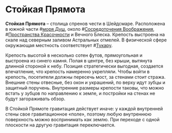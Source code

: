 # Стойкая Прямота

**Стойкая Прямота** – столица спренов чести в Шейдсмаре. Расположена в южной части #[моря Душ](locations/sea-of-souls), около #[Сосредоточения Воображения](locations/nexus-of-imagination), #[Пространства Красочности](locations/expanse-of-vibrance) и Вечного Блеска. Крепость выстроена на скале над северным заливом Астральных отмелей. В физической сфере окружающая местность соответствует #[Тукару](locations/tukar). 

Крепость высотой в несколько сотен футов, прямоугольная и выстроена из синего камня. Полая в центре, без крыши, вытянута длинной стороной к небу. Позиция стратегически выгодная, создается впечатление, что крепость намеренно укрепляли. Чтобы войти в крепость, посетители должны пересечь мост, за стенами стоит стража. Внешние стены отвесные, без окон и украшений, по верху идут зубцы и защитный поручень. Внутренние размеры крепости таковы, что можно встать у зубцов по направлению к земле, и постройки на стенах не будут загораживать обзор. 

В Стойкой Прямоте гравитация действует иначе: у каждой внутренней стены свое гравитационное «поле», поэтому любую внутреннюю поверхность можно воспринимать как землю. При переходе с одной плоскости на другую гравитация переключается.
